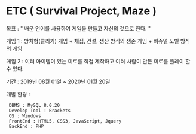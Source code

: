 # ETC ( Survival Project, Maze )

목표 : " 배운 언어를 사용하여 게임을 만들고 자신의 것으로 한다. "

게임 1 : 방치형(클리커) 게임 + 채집, 건설, 생산 방식의 생존 게임 + 비쥬얼 노벨 방식의 게임

게임 2 : 여러 아이템이 있는 미로를 직접 제작하고 여러 사람이 만든 미로를 플레이 할 수 있다.

기간 : 2019년 08월 01일 ~ 2020년 01월 20일

개발 환경 : 

     DBMS : MySQL 8.0.20
     Develop Tool : Brackets
     OS : Windows
     FrontEnd : HTML5, CSS3, JavaScript, Jquery
     BackEnd : PHP
